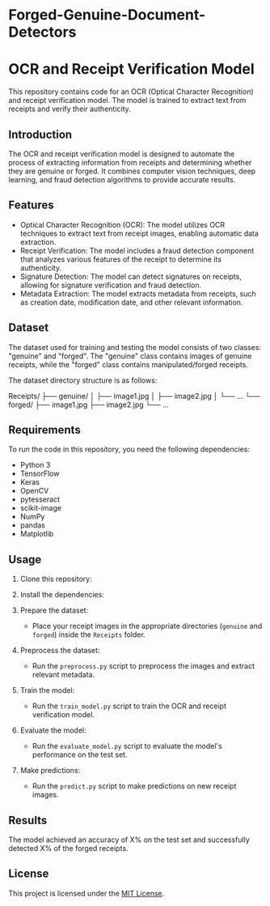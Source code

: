 # Forged-Genuine-Document-Detectors
# OCR and Receipt Verification Model

This repository contains code for an OCR (Optical Character Recognition) and receipt verification model. The model is trained to extract text from receipts and verify their authenticity.

## Introduction

The OCR and receipt verification model is designed to automate the process of extracting information from receipts and determining whether they are genuine or forged. It combines computer vision techniques, deep learning, and fraud detection algorithms to provide accurate results.

## Features

- Optical Character Recognition (OCR): The model utilizes OCR techniques to extract text from receipt images, enabling automatic data extraction.
- Receipt Verification: The model includes a fraud detection component that analyzes various features of the receipt to determine its authenticity.
- Signature Detection: The model can detect signatures on receipts, allowing for signature verification and fraud detection.
- Metadata Extraction: The model extracts metadata from receipts, such as creation date, modification date, and other relevant information.

## Dataset

The dataset used for training and testing the model consists of two classes: "genuine" and "forged". The "genuine" class contains images of genuine receipts, while the "forged" class contains manipulated/forged receipts.

The dataset directory structure is as follows:


Receipts/
├── genuine/
│ ├── image1.jpg
│ ├── image2.jpg
│ └── ...
└── forged/
├── image1.jpg
├── image2.jpg
└── ...




## Requirements

To run the code in this repository, you need the following dependencies:

- Python 3
- TensorFlow
- Keras
- OpenCV
- pytesseract
- scikit-image
- NumPy
- pandas
- Matplotlib



## Usage

1. Clone this repository:

2. Install the dependencies:


3. Prepare the dataset:

   - Place your receipt images in the appropriate directories (`genuine` and `forged`) inside the `Receipts` folder.

4. Preprocess the dataset:

   - Run the `preprocess.py` script to preprocess the images and extract relevant metadata.

5. Train the model:

   - Run the `train_model.py` script to train the OCR and receipt verification model.

6. Evaluate the model:

   - Run the `evaluate_model.py` script to evaluate the model's performance on the test set.

7. Make predictions:

   - Run the `predict.py` script to make predictions on new receipt images.

## Results

The model achieved an accuracy of X% on the test set and successfully detected X% of the forged receipts.

## License

This project is licensed under the [MIT License](LICENSE).



